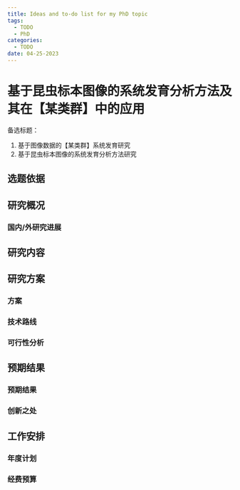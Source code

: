 ```yaml
---
title: Ideas and to-do list for my PhD topic
tags:
  - TODO
  - PhD
categories:
  - TODO
date: 04-25-2023
---
```

# 基于昆虫标本图像的系统发育分析方法及其在【某类群】中的应用
备选标题：
1. 基于图像数据的【某类群】系统发育研究
2. 基于昆虫标本图像的系统发育分析方法研究

## 选题依据



## 研究概况
### 国内/外研究进展

## 研究内容
## 研究方案
### 方案
### 技术路线
### 可行性分析
## 预期结果
### 预期结果
### 创新之处
## 工作安排
### 年度计划
### 经费预算 
